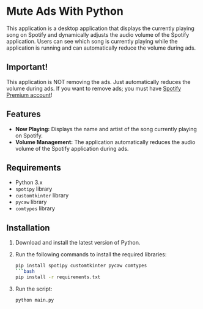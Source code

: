 # Mute Ads With Python

This application is a desktop application that displays the currently playing song on Spotify and dynamically adjusts the audio volume of the Spotify application. Users can see which song is currently playing while the application is running and can automatically reduce the volume during ads.

## Important!
This application is NOT removing the ads. Just automatically reduces the volume during ads. If you want to remove ads; you must have [Spotify Premium account](https://www.spotify.com/tr-en/premium/)! 

## Features

- **Now Playing:** Displays the name and artist of the song currently playing on Spotify.
- **Volume Management:** The application automatically reduces the audio volume of the Spotify application during ads.

## Requirements

- Python 3.x
- `spotipy` library
- `customtkinter` library
- `pycaw` library
- `comtypes` library

## Installation

1. Download and install the latest version of Python.
2. Run the following commands to install the required libraries:

   ```bash
   pip install spotipy customtkinter pycaw comtypes
   ```bash
   pip install -r requirements.txt
   ```
3. Run the script:
   ```bash
   python main.py
   ```
